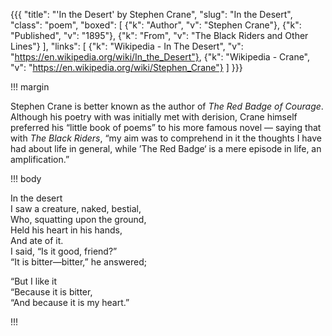 {{{
  "title": "'In the Desert' by Stephen Crane",
  "slug": "In the Desert",
  "class": "poem",
  "boxed": [
    {"k": "Author",    "v": "Stephen Crane"},
    {"k": "Published", "v": "1895"},
    {"k": "From",      "v": "The Black Riders and Other Lines"}
  ],
  "links": [
    {"k": "Wikipedia - In The Desert", "v": "https://en.wikipedia.org/wiki/In_the_Desert"},
    {"k": "Wikipedia - Crane", "v": "https://en.wikipedia.org/wiki/Stephen_Crane"}
  ]
}}}

!!! margin

Stephen Crane is better known as the author of _The Red Badge of Courage_. Although his poetry with was initially met with derision, Crane himself preferred his &ldquo;little book of poems&rdquo; to his more famous novel &mdash; saying that with _The Black Riders_, &ldquo;my aim was to comprehend in it the thoughts I have had about life in general, while &rsquo;The Red Badge&lsquo; is a mere episode in life, an amplification.&rdquo;

!!! body

In the desert<br/>
I saw a creature, naked, bestial,<br/>
Who, squatting upon the ground,<br/>
Held his heart in his hands,<br/>
And ate of it.<br/>
I said, &ldquo;Is it good, friend?&rdquo;<br/>
&ldquo;It is bitter—bitter,&rdquo; he answered;

&ldquo;But I like it<br/>
&ldquo;Because it is bitter,<br/>
&ldquo;And because it is my heart.&rdquo;

!!!
